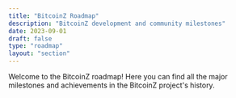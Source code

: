```yaml
---
title: "BitcoinZ Roadmap"
description: "BitcoinZ development and community milestones"
date: 2023-09-01
draft: false
type: "roadmap"
layout: "section"
---
```


Welcome to the BitcoinZ roadmap! Here you can find all the major milestones and achievements in the BitcoinZ project's history.
